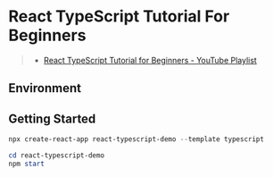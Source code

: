 # React TypeScript Tutorial For Beginners

> * [React TypeScript Tutorial for Beginners - YouTube Playlist](https://www.youtube.com/playlist?list=PLC3y8-rFHvwi1AXijGTKM0BKtHzVC-LSK)

## Environment

## Getting Started

```powershell
npx create-react-app react-typescript-demo --template typescript

cd react-typescript-demo
npm start
```
